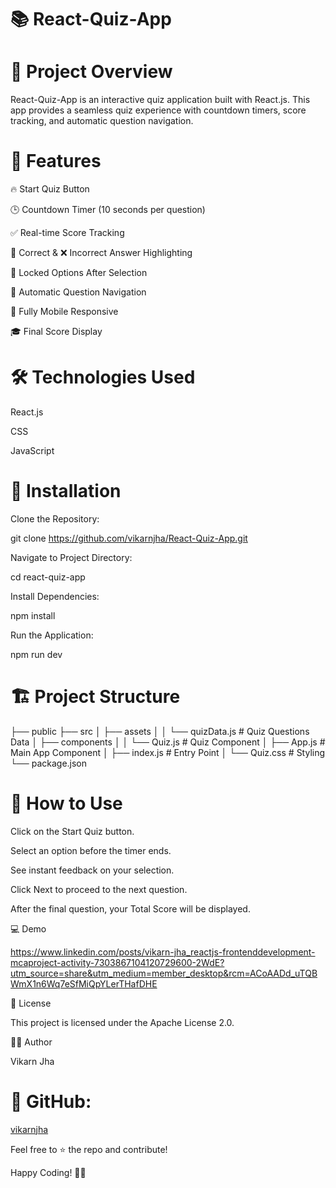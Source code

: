 # 📚 React-Quiz-App

# 🚀 Project Overview

React-Quiz-App is an interactive quiz application built with React.js. This app provides a seamless quiz experience with countdown timers, score tracking, and automatic question navigation.

# 🎯 Features

🔥 Start Quiz Button

🕒 Countdown Timer (10 seconds per question)

✅ Real-time Score Tracking

🎯 Correct & ❌ Incorrect Answer Highlighting

🔐 Locked Options After Selection

🔄 Automatic Question Navigation

📱 Fully Mobile Responsive

🎓 Final Score Display


# 🛠️ Technologies Used

React.js

CSS

JavaScript

# 📌 Installation

Clone the Repository:

git clone https://github.com/vikarnjha/React-Quiz-App.git

Navigate to Project Directory:

cd react-quiz-app

Install Dependencies:

npm install

Run the Application:

npm run dev

# 🏗️ Project Structure

├── public
├── src
│   ├── assets
│   │   └── quizData.js       # Quiz Questions Data
│   ├── components
│   │   └── Quiz.js          # Quiz Component
│   ├── App.js               # Main App Component
│   ├── index.js             # Entry Point
│   └── Quiz.css             # Styling
└── package.json

# 🎯 How to Use

Click on the Start Quiz button.

Select an option before the timer ends.

See instant feedback on your selection.

Click Next to proceed to the next question.

After the final question, your Total Score will be displayed.

💻 Demo

https://www.linkedin.com/posts/vikarn-jha_reactjs-frontenddevelopment-mcaproject-activity-7303867104120729600-2WdE?utm_source=share&utm_medium=member_desktop&rcm=ACoAADd_uTQBWmX1n6Wq7eSfMiQpYLerTHafDHE

📜 License

This project is licensed under the Apache License 2.0.

👨‍💻 Author

Vikarn Jha

# 📌 GitHub: 

[vikarnjha](https://github.com/vikarnjha)


Feel free to ⭐ the repo and contribute!

Happy Coding! 🎯🚀
